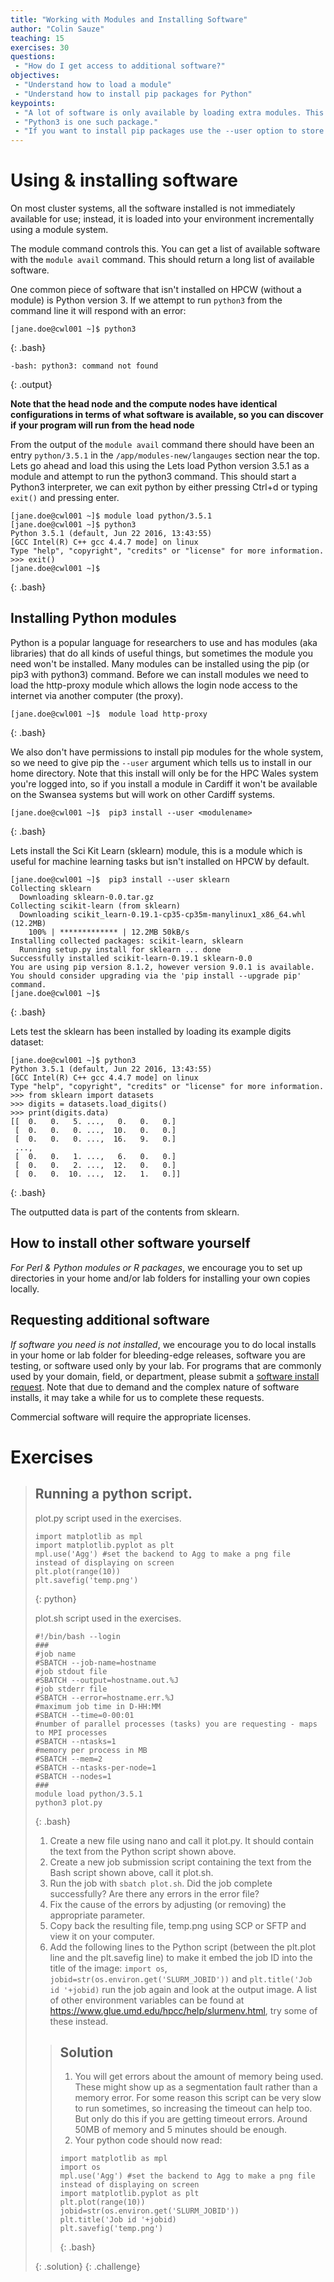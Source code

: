 ```yaml
---
title: "Working with Modules and Installing Software"
author: "Colin Sauze"
teaching: 15
exercises: 30
questions: 
 - "How do I get access to additional software?"
objectives: 
 - "Understand how to load a module"
 - "Understand how to install pip packages for Python"
keypoints:
 - "A lot of software is only available by loading extra modules. This helps prevent problems where two packages are incompatible."
 - "Python3 is one such package."
 - "If you want to install pip packages use the --user option to store the packages in your home directory and load the http-proxy module first."
---
```


# Using & installing software

On most cluster systems, all the software installed is not immediately available for use;
instead, it is loaded into your environment incrementally using a module system. 

The module command controls this. 
You can get a list of available software with the `module avail` command. This should return a long list of available software.

One common piece of software that isn't installed on HPCW (without a module) is Python version 3. If we attempt to run `python3` from the command line it will respond with an error:

~~~
[jane.doe@cwl001 ~]$ python3
~~~
{: .bash}

~~~
-bash: python3: command not found
~~~
{: .output}

**Note that the head node and the compute nodes have identical configurations in terms of what software is available, so you can discover if your program will run from the head node**

From the output of the `module avail` command there should have been an entry `python/3.5.1` in the `/app/modules-new/langauges` section near the top. Lets go ahead and load this using the 
Lets load Python version 3.5.1 as a module and attempt to run the python3 command. This should start a Python3 interpreter, we can exit python by either pressing Ctrl+d or typing `exit()` and pressing enter. 

~~~
[jane.doe@cwl001 ~]$ module load python/3.5.1
[jane.doe@cwl001 ~]$ python3
Python 3.5.1 (default, Jun 22 2016, 13:43:55) 
[GCC Intel(R) C++ gcc 4.4.7 mode] on linux
Type "help", "copyright", "credits" or "license" for more information.
>>> exit()
[jane.doe@cwl001 ~]$
~~~
{: .bash}


## Installing Python modules

Python is a popular language for researchers to use and has modules (aka libraries) that do all kinds of useful things, but sometimes the module you need won't be installed. Many modules can be installed using the pip (or pip3 with python3) command. Before we can install modules we need to load the http-proxy module which allows the login node access to the internet via another computer (the proxy). 

~~~
[jane.doe@cwl001 ~]$  module load http-proxy
~~~
{: .bash}

We also don't have permissions to install pip modules for the whole system, so we need to give pip the `--user` argument which tells us to install in our home directory. Note that this install will only be for the HPC Wales system you're logged into, so if you install a module in Cardiff it won't be available on the Swansea systems but will work on other Cardiff systems.

~~~
[jane.doe@cwl001 ~]$  pip3 install --user <modulename>
~~~
{: .bash}

Lets install the Sci Kit Learn (sklearn)  module, this is a module which is useful for machine learning tasks but isn't installed on HPCW by default. 

~~~
[jane.doe@cwl001 ~]$  pip3 install --user sklearn
Collecting sklearn
  Downloading sklearn-0.0.tar.gz
Collecting scikit-learn (from sklearn)
  Downloading scikit_learn-0.19.1-cp35-cp35m-manylinux1_x86_64.whl (12.2MB)
    100% | ************* | 12.2MB 50kB/s 
Installing collected packages: scikit-learn, sklearn
  Running setup.py install for sklearn ... done
Successfully installed scikit-learn-0.19.1 sklearn-0.0
You are using pip version 8.1.2, however version 9.0.1 is available.
You should consider upgrading via the 'pip install --upgrade pip' command.
[jane.doe@cwl001 ~]$
~~~
{: .bash}

Lets test the sklearn has been installed by loading its example digits dataset:

~~~
[jane.doe@cwl001 ~]$ python3
Python 3.5.1 (default, Jun 22 2016, 13:43:55) 
[GCC Intel(R) C++ gcc 4.4.7 mode] on linux
Type "help", "copyright", "credits" or "license" for more information.
>>> from sklearn import datasets
>>> digits = datasets.load_digits()
>>> print(digits.data)
[[  0.   0.   5. ...,   0.   0.   0.]
 [  0.   0.   0. ...,  10.   0.   0.]
 [  0.   0.   0. ...,  16.   9.   0.]
 ..., 
 [  0.   0.   1. ...,   6.   0.   0.]
 [  0.   0.   2. ...,  12.   0.   0.]
 [  0.   0.  10. ...,  12.   1.   0.]]
~~~
{: .bash}

The outputted data is part of the contents from sklearn. 

## How to install other software yourself

*For Perl & Python modules or R packages*, we encourage you to set up directories in your
home and/or lab folders for installing your own copies locally. 

## Requesting additional software 

*If software you need is not installed*, we encourage you to do local installs in your home
or lab folder for bleeding-edge releases, software you are testing, or software used
only by your lab. For programs that are commonly used by your domain, field, 
or department, please submit a 
[software install request](email:support@hpcwales.co.uk).
Note that due to demand and the complex nature of software installs, it may take a while for us to complete these requests. 

Commercial software will require the appropriate licenses. 


# Exercises

> ## Running a python script. 
> plot.py script used in the exercises.
> ~~~
> import matplotlib as mpl
> import matplotlib.pyplot as plt
> mpl.use('Agg') #set the backend to Agg to make a png file instead of displaying on screen
> plt.plot(range(10))
> plt.savefig('temp.png')
> ~~~
> {: python}
> 
> plot.sh script used in the exercises.
> 
> ~~~
> #!/bin/bash --login
> ###
> #job name
> #SBATCH --job-name=hostname
> #job stdout file
> #SBATCH --output=hostname.out.%J
> #job stderr file
> #SBATCH --error=hostname.err.%J
> #maximum job time in D-HH:MM
> #SBATCH --time=0-00:01
> #number of parallel processes (tasks) you are requesting - maps to MPI processes
> #SBATCH --ntasks=1
> #memory per process in MB 
> #SBATCH --mem=2
> #SBATCH --ntasks-per-node=1
> #SBATCH --nodes=1
> ###
> module load python/3.5.1
> python3 plot.py
> ~~~
> {: .bash}
> 1. Create a new file using nano and call it plot.py. It should contain the text from the Python script shown above.
> 2. Create a new job submission script containing the text from the Bash script shown above, call it plot.sh. 
> 3. Run the job with `sbatch plot.sh`. Did the job complete successfully? Are there any errors in the error file? 
> 4. Fix the cause of the errors by adjusting (or removing) the appropriate parameter. 
> 5. Copy back the resulting file, temp.png using SCP or SFTP and view it on your computer. 
> 6. Add the following lines to the Python script (between the plt.plot line and the plt.savefig line) to make it embed the job ID into the title of the image:
> `import os`, `jobid=str(os.environ.get('SLURM_JOBID'))` and  `plt.title('Job id '+jobid)`
> run the job again and look at the output image. A list of other environment variables can be found at https://www.glue.umd.edu/hpcc/help/slurmenv.html, try some of these instead.
>
> > ## Solution
> > 1. You will get errors about the amount of memory being used. These might show up as a segmentation fault rather than a memory error. For some reason this script can be very slow to run sometimes, so increasing the timeout can help too. But only do this if you are getting timeout errors. Around 50MB of memory and 5 minutes should be enough.
> > 2. Your python code should now read:
> >
> > ~~~
> > import matplotlib as mpl
> > import os
> > mpl.use('Agg') #set the backend to Agg to make a png file instead of displaying on screen
> > import matplotlib.pyplot as plt
> > plt.plot(range(10))
> > jobid=str(os.environ.get('SLURM_JOBID'))
> > plt.title('Job id '+jobid)
> > plt.savefig('temp.png')
> > ~~~
> > {: .bash}
> >
> {: .solution}
{: .challenge}

